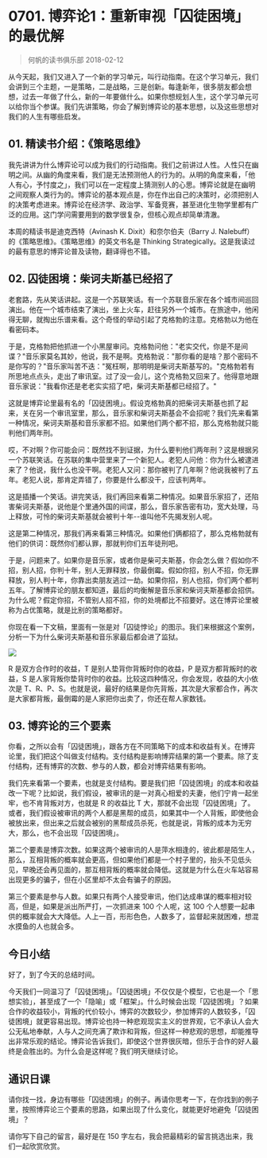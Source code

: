 # 0701. 博弈论1：重新审视「囚徒困境」的最优解
> 何帆的读书俱乐部
2018-02-12

从今天起，我们又进入了一个新的学习单元，叫行动指南。在这个学习单元，我们会讲到三个主题，一是策略，二是战略，三是创新。每逢新年，很多朋友都会想想，过去一年做了什么，新的一年要做什么。如果你想规划人生，这个学习单元可以给你当个参谋。我们先讲策略，你会了解到博弈论的基本思想，以及这些思想对我们的人生有哪些启发。

## 01. 精读书介绍：《策略思维》

我先讲讲为什么博弈论可以成为我们的行动指南。我们之前讲过人性。人性只在幽明之间。从幽的角度来看，我们是无法预测他人的行为的。从明的角度来看，「他人有心，予忖度之」，我们可以在一定程度上猜测别人的心思。博弈论就是在幽明之间观察人类行为的。博弈论的基本观点是，你在作出自己的决策时，必须把别人的决策考虑进来。博弈论在经济学、政治学、军备竞赛，甚至进化生物学里都有广泛的应用。这门学问需要用到的数学很复杂，但核心观点却简单清澈。

本周的精读书是迪克西特（Avinash K. Dixit）和奈尔伯夫（Barry J. Nalebuff）的《策略思维》。《策略思维》的英文书名是 Thinking Strategically。这是我读过的最有意思的博弈论普及读物，翻译得也不错。

## 02. 囚徒困境：柴诃夫斯基已经招了

老套路，先从笑话讲起。这是一个苏联笑话。有一个苏联音乐家在各个城市间巡回演出。他在一个城市结束了演出，坐上火车，赶往另外一个城市。在旅途中，他闲得无聊，就掏出乐谱来看。这个奇怪的举动引起了克格勃的注意。克格勃以为他在看密码本。

于是，克格勃把他抓进一个小黑屋审问。克格勃问他："老实交代，你是不是间谍？"音乐家莫名其妙，他说，我不是啊。克格勃说："那你看的是啥？那个密码不是你写的？"音乐家叫苦不迭："冤枉啊，那明明是柴诃夫斯基写的。"克格勃若有所思地点点头，走出了审讯室。过了没一会儿，这个克格勃又回来了。他得意地跟音乐家说："我看你还是老老实实招了吧，柴诃夫斯基都已经招了。"

这就是博弈论里最有名的「囚徒困境」。假设克格勃真的把柴诃夫斯基也抓了起来，关在另一个审讯室里，那么，音乐家和柴诃夫斯基会不会招呢？我们先来看第一种情况，柴诃夫斯基和音乐家都不招。如果他们两个都不招，那么克格勃就只能判他们两年刑。

哎，不对啊？你可能会问：既然找不到证据，为什么要判他们两年刑？这是根据另一个苏联笑话。在苏联的集中营里来了一个新犯人。老犯人问他：你为什么被逮进来了？他说，我什么也没干啊。老犯人又问：那你被判了几年啊？他说我被判了五年。老犯人说，那肯定弄错了，你要是什么都没干，应该判两年。

这是插播一个笑话。讲完笑话，我们再回来看第二种情况。如果音乐家招了，还陷害柴诃夫斯基，说他是个里通外国的间谍，那么，音乐家告密有功，宽大处理，马上释放，可怜的柴诃夫斯基就会被判十年--谁叫他不先揭发别人呢。

这是第二种情况，那我们再来看第三种情况。如果他们俩都招了，那么克格勃就有他们的供词：既然你们都认罪，那就判你们五年徒刑吧。

于是，问题来了。如果你是音乐家，或者你是柴可夫斯基，你会怎么做？假如你不招，别人招，你判十年，别人无罪释放，你最倒霉。假如你招，别人不招，你无罪释放，别人判十年，你靠出卖朋友逃过一劫。如果你招，别人也招，你们两个都判五年。了解博弈论的朋友都知道，最后的均衡解是音乐家和柴诃夫斯基都会招供。为什么呢？假定你招，不管别人招不招，你的处境都比不招要好。这在博弈论里被称为占优策略，就是比别的策略都好。

你现在看一下文稿，里面有一张是对「囚徒悖论」的图示。我们来根据这个案例，分析一下为什么柴诃夫斯基和音乐家最后都会进了监狱。

![](https://raw.githubusercontent.com/dalong0514/selfstudy/master/图片链接/何帆/2018004.jpg)

R 是双方合作时的收益，T 是别人垫背你背叛时你的收益，P 是双方都背叛时的收益，S 是人家背叛你垫背时你的收益。比较这四种情况，你会发现，收益的大小依次是 T、R、P、S。也就是说，最好的结果是你先背叛，其次是大家都合作，再次是大家都背叛，最倒霉的是人家把你出卖了，你还在帮人家数钱。

## 03. 博弈论的三个要素

你看，之所以会有「囚徒困境」，跟各方在不同策略下的成本和收益有关。在博弈论里，我们把这个叫做支付结构。支付结构是影响博弈结果的第一个要素。除了支付结构，还有博弈的次数、参与的人数，都会对博弈结果有影响。

我们先来看第一个要素，也就是支付结构。要是我们把「囚徒困境」的成本和收益改一下呢？比如说，我们假设，被审讯的是一对真心相爱的夫妻，他们宁肯一起坐牢，也不肯背叛对方，也就是 R 的收益比 T 大，那就不会出现「囚徒困境」了。或者，我们假设被审讯的两个人都是黑帮的成员，如果其中一个人背叛，即使他会被放出来，但出来之后就会被别的黑帮成员杀死，也就是说，背叛的成本为无穷大，那么，也不会出现「囚徒困境」。

第二个要素是博弈次数。如果这两个被审讯的人是萍水相逢的，彼此都是陌生人，那么，互相背叛的概率就会更高，但如果他们都是一个村子里的，抬头不见低头见，早晚还会再见面的，那互相背叛的概率就会降低。这就是为什么在火车站容易出现更多的骗子，但在小区里却不太会有骗子的原因。

第三个要素是参与人数。如果只有两个人接受审讯，他们达成串谋的概率相对较高，但是，如果是派出所严打，一次抓进来 100 个人呢，这 100 个人想要一起串供的概率就会大大降低。人上一百，形形色色，人数多了，监督起来就困难，想混水摸鱼的人也就会多。

## 今日小结

好了，到了今天的总结时间。

今天我们一同温习了「囚徒困境」。「囚徒困境」不仅仅是个模型，它也是一个「思想实验」，甚至成了一个「隐喻」或「框架」。什么时候会出现「囚徒困境」？如果合作的收益较小，背叛的代价较小，博弈的次数较少，参加博弈的人数较多，「囚徒困境」就更容易出现。博弈论也持一种悲观现实主义的世界观，它不承认人会大公无私地奉献，人与人之间充满了欺诈和背叛，但这样一种悲观的思想，却能推导出非常乐观的结论。博弈论告诉我们，即使这个世界很灰暗，但乐于合作的好人最终是会胜出的。为什么会是这样呢？我们明天继续讨论。

## 通识日课

请你找一找，身边有哪些「囚徒困境」的例子。再请你思考一下，在你找到的例子里，按照博弈论三个要素的思路，如果出现了什么变化，就能更好地避免「囚徒困境」？

请你写下自己的留言，最好是在 150 字左右，我会把最精彩的留言挑选出来，我们一起欣赏欣赏。